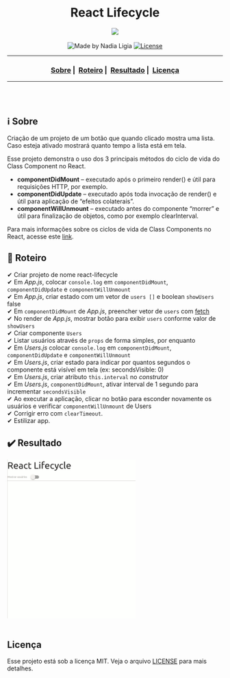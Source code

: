 <h1 align="center">React Lifecycle</h1>
<p align="center">
  <img src="../../assets/logo.jpeg" width="300" heigth="300">
</p>


<p align="center">
  <img alt="Made by Nadia Ligia" src="https://img.shields.io/badge/made%20by-Nadia%20Ligia-informational">
  
  <a href="license.md">
  <img alt="License" src="https://img.shields.io/badge/License-MIT-informational">
  </a>
</p>

___

<h3 align="center">
  <a href="#information_source-sobre">Sobre</a>&nbsp;|&nbsp;
  <a href="#book-especificações">Roteiro</a>&nbsp;|&nbsp;
  <a href="#heavy_check_mark-resultado">Resultado</a>&nbsp;|&nbsp;
  <a href="#licença">Licença</a>
</h3>

___

<br>
<br>

## ℹ️ Sobre

Criação de um projeto de um botão que quando clicado mostra uma lista. Caso esteja ativado mostrará quanto tempo a lista está em tela.

Esse projeto demonstra o uso dos 3 principais métodos do ciclo de vida do Class Component no React. 

- **componentDidMount** – executado após o primeiro render() e útil para requisições HTTP, por exemplo.
- **componentDidUpdate** – executado após toda invocação de render() e útil para aplicação de “efeitos colaterais”.
- **componentWillUnmount** – executado antes do componente “morrer” e útil para finalização de objetos, como por exemplo clearInterval.

Para mais informações sobre os ciclos de vida de Class Components no React, acesse este [link](https://reactjs.org/docs/react-component.html#the-component-lifecycle).


## 📖 Roteiro

✔ Criar projeto de nome react-lifecycle<br>
✔ Em *App.js*, colocar `console.log` em `componentDidMount`, `componentDidUpdate` e `componentWillUnmount`<br>
✔ Em *App.js*, criar estado com um vetor de `users []` e boolean `showUsers` false<br>
✔ Em `componentDidMount` de *App.js*, preencher vetor de `users` com [fetch](https://randomuser.me/api/?seed=rush&nat=br&results=10)<br>
✔ No render de *App.js*, mostrar botão para exibir `users` conforme valor de `showUsers`<br>
✔ Criar componente `Users`<br>
✔ Listar usuários através de `props` de forma simples, por enquanto<br>
✔ Em *Users.js* colocar `console.log` em `componentDidMount`, `componentDidUpdate` e `componentWillUnmount`<br>
✔ Em *Users.js*, criar estado para indicar por quantos segundos o componente está visível em tela (ex: secondsVisible: 0)<br>
✔ Em *Users.js*, criar atributo `this.interval` no *construtor*<br>
✔ Em *Users.js*, `componentDidMount`, ativar interval de 1 segundo para incrementar `secondsVisible`<br>
✔ Ao executar a aplicação, clicar no botão para esconder novamente os usuários e verificar `componentWillUnmount` de Users<br>
✔ Corrigir erro com `clearTimeout`.<br>
✔ Estilizar app.<br>

## ✔️ Resultado

<img src="./assets/results.gif" width="300" heigth="300">
<br><br>

## Licença 
Esse projeto está sob a licença MIT. Veja o arquivo [LICENSE](../../LICENSE) para mais detalhes.
